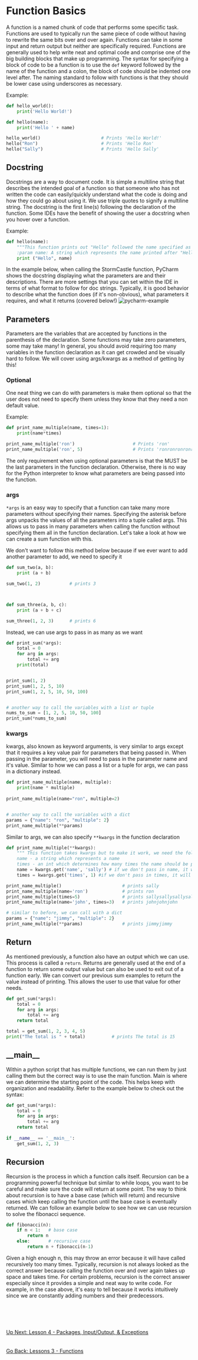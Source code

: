 # Function Basics
A function is a named chunk of code that performs some specific task. Functions are used to typically run the same piece
of code without having to rewrite the same bits over and over again. Functions can take in some input and return output
but neither are specifically required. Functions are generally used to help write neat and optimal code and comprise one 
of the big building blocks that make up programming. The syntax for specifying a block of code to be a function is to use
the `def` keyword followed by the name of the function and a colon, the block of code should be indented one level after.
The naming standard to follow with functions is that they should be lower case using underscores as necessary. 

Example:
```python
def hello_world():
    print('Hello World!')

def hello(name):
    print('Hello ' + name)              

hello_world()                       # Prints 'Hello World!'
hello("Ron")                        # Prints 'Hello Ron'
hello("Sally")                      # Prints 'Hello Sally'
```

## Docstring
Docstrings are a way to document code. It is simple a multiline string that describes the intended goal of a function
so that someone who has not written the code can easily/quickly understand what the code is doing and how they could
go about using it. We use triple quotes to signify a multiline string. The docstring is the first line(s) following the
declaration of the function. Some IDEs have the benefit of showing the user a docstring when you hover over a function.

Example:
```python
def hello(name):
    """This function prints out "Hello" followed the name specified as the parameter
    :param name: A string which represents the name printed after "Hello"""
    print ("Hello", name)
```

In the example below, when calling the StormCastle function, PyCharm shows the docstring displaying what the parameters
are and their descriptions. There are more settings that you can set within the IDE in terms of what format to follow
for doc strings. Typically, it is good behavior to describe what the function does (if it's non-obvious), what parameters
it requires, and what it returns (covered below!)
![pycharm-example](https://i.stack.imgur.com/0Kc6e.png)

## Parameters
Parameters are the variables that are accepted by functions in the parenthesis of the declaration. Some functions may
take zero parameters, some may take many! In general, you should avoid requiring too many variables in the function
declaration as it can get crowded and be visually hard to follow. We will cover using args/kwargs as a method of getting
by this!

### Optional
One neat thing we can do with parameters is make them optional so that the user does not need to specify them unless they
know that they need a non default value. 

Example:
```python
def print_name_multiple(name, times=1):
    print(name*times)

print_name_multiple('ron')                      # Prints 'ron'         
print_name_multiple('ron', 5)                   # Prints 'ronronronronron'
```

The only requirement when using optional parameters is that the MUST be the last parameters in the function declaration.
Otherwise, there is no way for the Python interpreter to know what parameters are being passed into the function. 

### args
`*args` is an easy way to specify that a function can take many more parameters without specifying their names. Specifying
the asterisk before args unpacks the values of all the parameters into a tuple called args. This allows us to pass in 
many parameters when calling the function without specifying them all in the function declaration. Let's take a look at
how we can create a sum function with this.

We don't want to follow this method below because if we ever want to add another parameter to add, we need to specify it
```python
def sum_two(a, b):
    print (a + b)

sum_two(1, 2)           # prints 3



def sum_three(a, b, c):
    print (a + b + c)

sum_three(1, 2, 3)      # prints 6
```

Instead, we can use args to pass in as many as we want
```python
def print_sum(*args):
    total = 0
    for arg in args:
        total += arg
    print(total)


print_sum(1, 2)
print_sum(1, 2, 5, 10)
print_sum(1, 2, 5, 10, 50, 100)


# another way to call the variables with a list or tuple
nums_to_sum = [1, 2, 5, 10, 50, 100]
print_sum(*nums_to_sum)
```


### kwargs
kwargs, also known as keyword arguments, is very similar to args except that it requires a key value pair for parameters
that being passed in. When passing in the parameter, you will need to pass in the parameter name and it's value. Similar
to how we can pass a list or a tuple for args, we can pass in a dictionary instead.

```python
def print_name_multiple(name, multiple):
    print(name * multiple)
    
print_name_multiple(name="ron", multiple=2)


# another way to call the variables with a dict
params = {"name": "ron", "multiple": 2}
print_name_multiple(**params)
```

Similar to args, we can also specify `**kwargs` in the function declaration

```python
def print_name_multiple(**kwargs):
    """ This function takes kwargs but to make it work, we need the following kwargs:
    name - a string which represents a name
    times - an int which determines how many times the name should be printed"""
    name = kwargs.get('name', 'sally') # if we don't pass in name, it will default to sally
    times = kwargs.get('times', 1) #if we don't pass in times, it will default to 1

print_name_multiple()                       # prints sally
print_name_multiple(name='ron')             # prints ron
print_name_multiple(times=5)                # prints sallysallysallysallysally
print_name_multiple(name='john', times=3)   # prints johnjohnjohn

# similar to before, we can call with a dict
params = {"name": "jimmy", "multiple": 2}
print_name_multiple(**params)               # prints jimmyjimmy
```


## Return
As mentioned previously, a function also have an output which we can use. This process is called a `return`. Returns are
generally used at the end of a function to return some output value but can also be used to exit out of a function early.
We can convert our previous sum examples to return the value instead of printing. This allows the user to use that value
for other needs. 

```python
def get_sum(*args):
    total = 0
    for arg in args:
        total += arg
    return total

total = get_sum(1, 2, 3, 4, 5)
print("The total is " + total)          # prints The total is 15
```


## \_\_main__
Within a python script that has multiple functions, we can run them by just calling them but the correct way is to use
the main function. Main is where we can determine the starting point of the code. This helps keep with organization and
readability. Refer to the example below to check out the syntax:

```python
def get_sum(*args):
    total = 0
    for arg in args:
        total += arg
    return total
    
if __name__ == '__main__':
    get_sum(1, 2, 3)
```


## Recursion
Recursion is the process in which a function calls itself. Recursion can be a programming powerful technique but similar
to while loops, you want to be careful and make sure the code will return at some point. The way to think about recursion
is to have a base case (which will return) and recursive cases which keep calling the function until the base case is
eventually returned. We can follow an example below to see how we can use recursion to solve the fibonacci sequence.

```python
def fibonacci(n):
    if n < 1:   # base case
        return n
    else:       # recursive case
        return n + fibonacci(n-1)
```

Given a high enough n, this may throw an error because it will have called recursively too many times. Typically, 
recursion is not always looked as the correct answer because calling the function over and over again takes up space
and takes time. For certain problems, recursion is the correct answer especially since it provides a simple and neat
way to write code. For example, in the case above, it's easy to tell because it works intuitively since we are constantly
adding numbers and their predecessors.

\
\
\
\
[Up Next: Lesson 4 - Packages, Input/Output, & Exceptions](../lesson04-packages-io-exceptions/README.md)
\
\
\
[Go Back: Lessons 3 - Functions](README.md)
